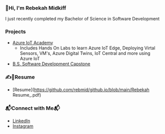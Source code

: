 ### 👋Hi, I'm Rebekah Midkiff
I just recently completed my Bachelor of Science in Software Development

### Projects
* [Azure IoT Academy](https://github.com/AzureIoTGBB/iot-academy)
  - Includes Hands On Labs to learn Azure IoT Edge, Deploying Virtal Sensors, VM's, Azure Digital Twins, IoT Central and more using Azure IoT
* [B.S. Software Development Capstone](https://github.com/rebmid/Degree-Capstone-Project-using-Scheduling-Software-C-Application)

### ✍️📝Resume
* [Resume](https://github.com/rebmid/github.io/blob/main/Rebekah Resume_.pdf)


### 📬Connect with Me📬
* [LinkedIn](https://www.linkedin.com/in/rebekahm/)
* [Instagram](https://www.instagram.com/rebmid_/)

